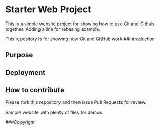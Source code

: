 # Starter Web Project
This is a simple website project for showing how to use Git and Github together. 
Adding a line for rebasing example.

This repository is for showing how Git and GitHub work
##Introduction 

## Purpose
## Deployment
## How to contribute
Please fork this repository and then issue Pull Requests for review.

Sample website with plenty of files for demos

###Copyright
